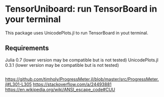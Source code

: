 # TensorUniboard: run TensorBoard in your terminal

This package uses UnicodePlots.jl to run TensorBoard in yout terminal.

## Requirements

Julia 0.7 (lower version may be compatible but is not tested)
UnicodePlots.jl 0.3.1 (lower version may be compatible but is not tested)

## 

https://github.com/timholy/ProgressMeter.jl/blob/master/src/ProgressMeter.jl#L301-L305
https://stackoverflow.com/a/24493881
https://en.wikipedia.org/wiki/ANSI_escape_code#CUU
